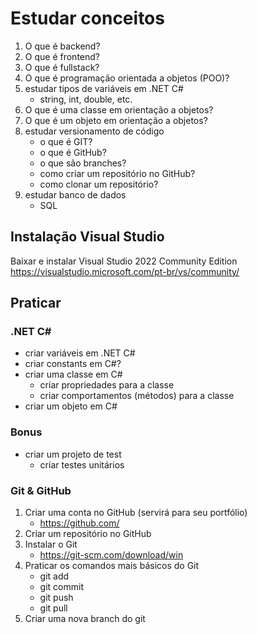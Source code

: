 ﻿# Estudar conceitos

1. O que é backend?
1. O que é frontend?
1. O que é fullstack?
1. O que é programação orientada a objetos (POO)?
1. estudar tipos de variáveis em .NET C#
    * string, int, double, etc.
1. O que é uma classe em orientação a objetos?
1. O que é um objeto em orientação a objetos?
1. estudar versionamento de código
    * o que é GIT?
    * o que é GitHub?
    * o que são branches?
    * como criar um repositório no GitHub?
    * como clonar um repositório?
1. estudar banco de dados
    * SQL

## Instalação Visual Studio
Baixar e instalar Visual Studio 2022 Community Edition https://visualstudio.microsoft.com/pt-br/vs/community/

## Praticar
### .NET C#
* criar variáveis em .NET C#
* criar constants em C#?
* criar uma classe em C#
    * criar propriedades para a classe
    * criar comportamentos (métodos) para a classe
* criar um objeto em C#

### Bonus
* criar um projeto de test
    * criar testes unitários

### Git & GitHub
1. Criar uma conta no GitHub (servirá para seu portfólio)
    * https://github.com/
2. Criar um repositório no GitHub
3. Instalar o Git
    * https://git-scm.com/download/win
4. Praticar os comandos mais básicos do Git
    - git add
    - git commit
    - git push
    - git pull
5. Criar uma nova branch do git
